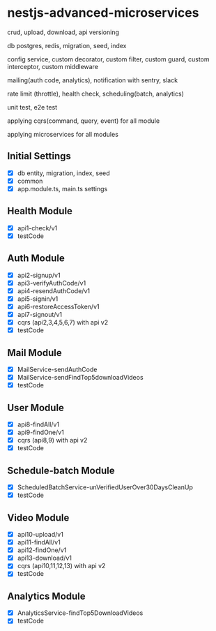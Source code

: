 # nestjs-advanced-microservices

crud, upload, download, api versioning

db postgres, redis, migration, seed, index

config service, custom decorator, custom filter, custom guard, custom interceptor, custom middleware

mailing(auth code, analytics), notification with sentry, slack

rate limit (throttle), health check, scheduling(batch, analytics)

unit test, e2e test

applying cqrs(command, query, event) for all module

applying microservices for all modules

## Initial Settings

- [x] db entity, migration, index, seed
- [x] common
- [x] app.module.ts, main.ts settings

## Health Module

- [x] api1-check/v1
- [x] testCode

## Auth Module

- [x] api2-signup/v1
- [x] api3-verifyAuthCode/v1
- [x] api4-resendAuthCode/v1
- [x] api5-signin/v1
- [x] api6-restoreAccessToken/v1
- [x] api7-signout/v1
- [x] cqrs (api2,3,4,5,6,7) with api v2
- [x] testCode

## Mail Module

- [x] MailService-sendAuthCode
- [x] MailService-sendFindTop5downloadVideos
- [x] testCode

## User Module

- [x] api8-findAll/v1
- [x] api9-findOne/v1
- [x] cqrs (api8,9) with api v2
- [x] testCode

## Schedule-batch Module

- [x] ScheduledBatchService-unVerifiedUserOver30DaysCleanUp
- [x] testCode

## Video Module

- [x] api10-upload/v1
- [x] api11-findAll/v1
- [x] api12-findOne/v1
- [x] api13-download/v1
- [x] cqrs (api10,11,12,13) with api v2
- [x] testCode

## Analytics Module

- [x] AnalyticsService-findTop5DownloadVideos
- [x] testCode
